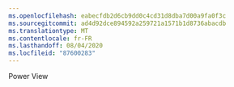 ```yaml
---
ms.openlocfilehash: eabecfdb2d6cb9dd0c4cd31d8dba7d00a9fa0f3c
ms.sourcegitcommit: ad4d92dce894592a259721a1571b1d8736abacdb
ms.translationtype: MT
ms.contentlocale: fr-FR
ms.lasthandoff: 08/04/2020
ms.locfileid: "87600283"
---
```

Power View

